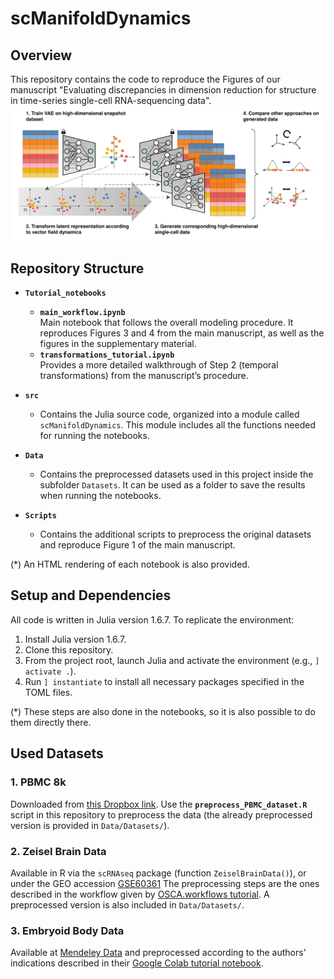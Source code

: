 # scManifoldDynamics

## Overview
This repository contains the code to reproduce the Figures of our manuscript "Evaluating discrepancies in dimension reduction for structure in time-series single-cell RNA-sequencing data".
![Alt text](figures/model_overview.png)

## Repository Structure

- **`Tutorial_notebooks`**  
  - **`main_workflow.ipynb`**  
    Main notebook that follows the overall modeling procedure. It reproduces Figures 3 and 4 from the main manuscript, as well as the figures in the supplementary material. 
  - **`transformations_tutorial.ipynb`**  
    Provides a more detailed walkthrough of Step 2 (temporal transformations) from the manuscript’s procedure.

- **`src`**  
  - Contains the Julia source code, organized into a module called `scManifoldDynamics`. This module includes all the functions needed for running the notebooks.

- **`Data`**  
  - Contains the preprocessed datasets used in this project inside the subfolder `Datasets`. It can be used as a folder to save the results when running the notebooks.
      
- **`Scripts`**  
  - Contains the additional scripts to preprocess the original datasets and reproduce Figure 1 of the main manuscript. 

(*) An HTML rendering of each notebook is also provided.

## Setup and Dependencies
All code is written in Julia version 1.6.7. To replicate the environment:
1. Install Julia version 1.6.7.
2. Clone this repository.
3. From the project root, launch Julia and activate the environment (e.g., `] activate .`).
4. Run `] instantiate` to install all necessary packages specified in the TOML files.

(*) These steps are also done in the notebooks, so it is also possible to do them directly there.

## Used Datasets
### 1. PBMC 8k
Downloaded from [this Dropbox link](https://www.dropbox.com/scl/fo/3z3ac0dge3369sajd8ruz/h?dl=0&rlkey=0x0r05yxumwu8ksh0ml1t8ip5). Use the **`preprocess_PBMC_dataset.R`** script in this repository to preprocess the data (the already preprocessed version is provided in `Data/Datasets/`). 

### 2. Zeisel Brain Data
Available in R via the `scRNAseq` package (function `ZeiselBrainData()`), or under the GEO accession [GSE60361](https://www.ncbi.nlm.nih.gov/geo/query/acc.cgi?acc=GSE60361) The preprocessing steps are the ones described in the workflow given by [OSCA.workflows tutorial](http://bioconductor.org/books/3.14/OSCA.workflows/zeisel-mouse-brain-strt-seq.html). A preprocessed version is also included in `Data/Datasets/`.

### 3. Embryoid Body Data
Available at [Mendeley Data](https://data.mendeley.com/datasets/v6n743h5ng/1) and preprocessed according to the authors' indications described in their [Google Colab tutorial notebook](https://colab.research.google.com/github/KrishnaswamyLab/PHATE/blob/master/Python/tutorial/EmbryoidBody.ipynb#scrollTo=ZAdnUiMDFdEf).

